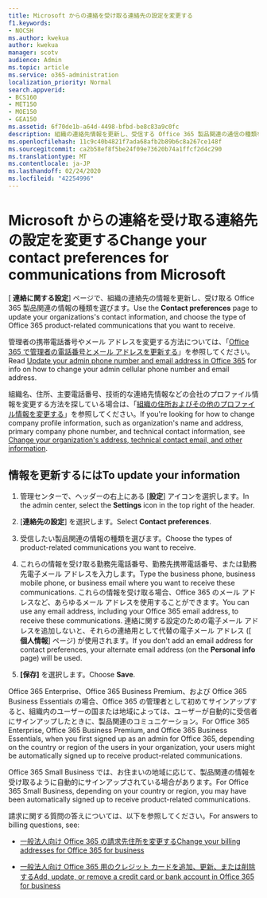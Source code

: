 ```yaml
---
title: Microsoft からの連絡を受け取る連絡先の設定を変更する
f1.keywords:
- NOCSH
ms.author: kwekua
author: kwekua
manager: scotv
audience: Admin
ms.topic: article
ms.service: o365-administration
localization_priority: Normal
search.appverid:
- BCS160
- MET150
- MOE150
- GEA150
ms.assetid: 6f70de1b-a64d-4498-bfbd-be8c83a9c0fc
description: 組織の連絡先情報を更新し、受信する Office 365 製品関連の通信の種類を選択します。
ms.openlocfilehash: 11c9c40b4821f7ada68afb2b89b6c8a267ce148f
ms.sourcegitcommit: ca2b58ef8f5be24f09e73620b74a1ffcf2d4c290
ms.translationtype: MT
ms.contentlocale: ja-JP
ms.lasthandoff: 02/24/2020
ms.locfileid: "42254996"
---
```

# <a name="change-your-contact-preferences-for-communications-from-microsoft"></a><span data-ttu-id="d2e1e-103">Microsoft からの連絡を受け取る連絡先の設定を変更する</span><span class="sxs-lookup"><span data-stu-id="d2e1e-103">Change your contact preferences for communications from Microsoft</span></span>

<span data-ttu-id="d2e1e-104">[ **連絡に関する設定**] ページで、組織の連絡先の情報を更新し、受け取る Office 365 製品関連の情報の種類を選びます。</span><span class="sxs-lookup"><span data-stu-id="d2e1e-104">Use the **Contact preferences** page to update your organizations's contact information, and choose the type of Office 365 product-related communications that you want to receive.</span></span>
  
<span data-ttu-id="d2e1e-105">管理者の携帯電話番号やメール アドレスを変更する方法については、「[Office 365 で管理者の電話番号とメール アドレスを更新する](update-phone-number-and-email-address.md)」を参照してください。</span><span class="sxs-lookup"><span data-stu-id="d2e1e-105">Read [Update your admin phone number and email address in Office 365](update-phone-number-and-email-address.md) for info on how to change your admin cellular phone number and email address.</span></span>
  
<span data-ttu-id="d2e1e-106">組織名、住所、主要電話番号、技術的な連絡先情報などの会社のプロファイル情報を変更する方法を探している場合は、「[組織の住所およびその他のプロファイル情報を変更する](change-address-contact-and-more.md)」を参照してください。</span><span class="sxs-lookup"><span data-stu-id="d2e1e-106">If you're looking for how to change company profile information, such as organization's name and address, primary company phone number, and technical contact information, see [Change your organization's address, technical contact email, and other information](change-address-contact-and-more.md).</span></span>
  
## <a name="to-update-your-information"></a><span data-ttu-id="d2e1e-107">情報を更新するには</span><span class="sxs-lookup"><span data-stu-id="d2e1e-107">To update your information</span></span>
  
1. <span data-ttu-id="d2e1e-108">管理センターで、ヘッダーの右上にある [**設定**] アイコンを選択します。</span><span class="sxs-lookup"><span data-stu-id="d2e1e-108">In the admin center, select the **Settings** icon in the top right of the header.</span></span>

2. <span data-ttu-id="d2e1e-109">[**連絡先の設定**] を選択します。</span><span class="sxs-lookup"><span data-stu-id="d2e1e-109">Select **Contact preferences**.</span></span>

3. <span data-ttu-id="d2e1e-110">受信したい製品関連の情報の種類を選びます。</span><span class="sxs-lookup"><span data-stu-id="d2e1e-110">Choose the types of product-related communications you want to receive.</span></span>

4. <span data-ttu-id="d2e1e-111">これらの情報を受け取る勤務先電話番号、勤務先携帯電話番号、または勤務先電子メール アドレスを入力します。</span><span class="sxs-lookup"><span data-stu-id="d2e1e-111">Type the business phone, business mobile phone, or business email where you want to receive these communications.</span></span>
    <span data-ttu-id="d2e1e-112">これらの情報を受け取る場合、Office 365 のメール アドレスなど、あらゆるメール アドレスを使用することができます。</span><span class="sxs-lookup"><span data-stu-id="d2e1e-112">You can use any email address, including your Office 365 email address, to receive these communications.</span></span> <span data-ttu-id="d2e1e-113">連絡に関する設定のための電子メール アドレスを追加しないと、それらの連絡用として代替の電子メール アドレス ([ **個人情報**] ページ) が使用されます。</span><span class="sxs-lookup"><span data-stu-id="d2e1e-113">If you don't add an email address for contact preferences, your alternate email address (on the **Personal info** page) will be used.</span></span>

5. <span data-ttu-id="d2e1e-114">**[保存]** を選択します。</span><span class="sxs-lookup"><span data-stu-id="d2e1e-114">Choose **Save**.</span></span>
  
<span data-ttu-id="d2e1e-115">Office 365 Enterprise、Office 365 Business Premium、および Office 365 Business Essentials の場合、Office 365 の管理者として初めてサインアップすると、組織内のユーザーの国または地域によっては、ユーザーが自動的に受信者にサインアップしたときに、製品関連のコミュニケーション。</span><span class="sxs-lookup"><span data-stu-id="d2e1e-115">For Office 365 Enterprise, Office 365 Business Premium, and Office 365 Business Essentials, when you first signed up as an admin for Office 365, depending on the country or region of the users in your organization, your users might be automatically signed up to receive product-related communications.</span></span>
  
<span data-ttu-id="d2e1e-116">Office 365 Small Business では、お住まいの地域に応じて、製品関連の情報を受け取るように自動的にサインアップされている場合があります。</span><span class="sxs-lookup"><span data-stu-id="d2e1e-116">For Office 365 Small Business, depending on your country or region, you may have been automatically signed up to receive product-related communications.</span></span>
  
<span data-ttu-id="d2e1e-117">請求に関する質問の答えについては、以下を参照してください。</span><span class="sxs-lookup"><span data-stu-id="d2e1e-117">For answers to billing questions, see:</span></span>
  
- [<span data-ttu-id="d2e1e-118">一般法人向け Office 365 の請求先住所を変更する</span><span class="sxs-lookup"><span data-stu-id="d2e1e-118">Change your billing addresses for Office 365 for business</span></span>](../../commerce/billing-and-payments/change-your-billing-addresses.md)

- [<span data-ttu-id="d2e1e-119">一般法人向け Office 365 用のクレジット カードを追加、更新、または削除する</span><span class="sxs-lookup"><span data-stu-id="d2e1e-119">Add, update, or remove a credit card or bank account in Office 365 for business</span></span>](../../commerce/billing-and-payments/add-update-or-remove-credit-card-or-bank-account.md)